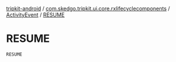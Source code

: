 [tripkit-android](../../index.md) / [com.skedgo.tripkit.ui.core.rxlifecyclecomponents](../index.md) / [ActivityEvent](index.md) / [RESUME](./-r-e-s-u-m-e.md)

# RESUME

`RESUME`